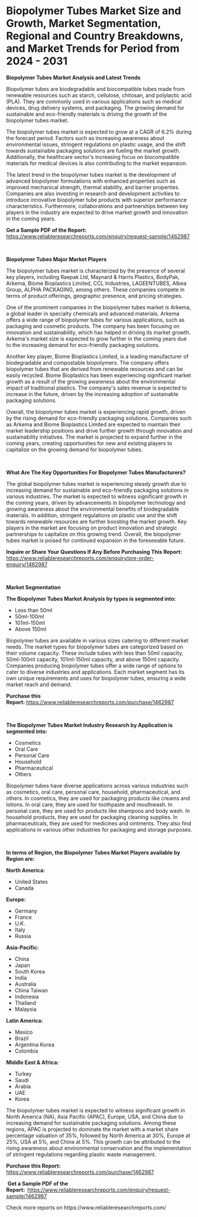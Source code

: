 <p><h1>Biopolymer Tubes Market Size and Growth, Market Segmentation, Regional and Country Breakdowns, and Market Trends for Period from 2024 -  2031</h1></p><p><strong>Biopolymer Tubes Market Analysis and Latest Trends</strong></p>
<p><p>Biopolymer tubes are biodegradable and biocompatible tubes made from renewable resources such as starch, cellulose, chitosan, and polylactic acid (PLA). They are commonly used in various applications such as medical devices, drug delivery systems, and packaging. The growing demand for sustainable and eco-friendly materials is driving the growth of the biopolymer tubes market.</p><p>The biopolymer tubes market is expected to grow at a CAGR of 6.2% during the forecast period. Factors such as increasing awareness about environmental issues, stringent regulations on plastic usage, and the shift towards sustainable packaging solutions are fueling the market growth. Additionally, the healthcare sector's increasing focus on biocompatible materials for medical devices is also contributing to the market expansion.</p><p>The latest trend in the biopolymer tubes market is the development of advanced biopolymer formulations with enhanced properties such as improved mechanical strength, thermal stability, and barrier properties. Companies are also investing in research and development activities to introduce innovative biopolymer tube products with superior performance characteristics. Furthermore, collaborations and partnerships between key players in the industry are expected to drive market growth and innovation in the coming years.</p></p>
<p><strong>Get a Sample PDF of the Report:&nbsp;</strong> <a href="https://www.reliableresearchreports.com/enquiry/request-sample/1462987">https://www.reliableresearchreports.com/enquiry/request-sample/1462987</a></p>
<p>&nbsp;</p>
<p><strong>Biopolymer Tubes Major Market Players</strong></p>
<p><p>The biopolymer tubes market is characterized by the presence of several key players, including Raepak Ltd, Maynard & Harris Plastics, BodyPak, Arkema, Biome Bioplastics Limited, CCL Industries, LAGEENTUBES, Albea Group, ALPHA PACKAGING, among others. These companies compete in terms of product offerings, geographic presence, and pricing strategies.</p><p>One of the prominent companies in the biopolymer tubes market is Arkema, a global leader in specialty chemicals and advanced materials. Arkema offers a wide range of biopolymer tubes for various applications, such as packaging and cosmetic products. The company has been focusing on innovation and sustainability, which has helped in driving its market growth. Arkema's market size is expected to grow further in the coming years due to the increasing demand for eco-friendly packaging solutions.</p><p>Another key player, Biome Bioplastics Limited, is a leading manufacturer of biodegradable and compostable biopolymers. The company offers biopolymer tubes that are derived from renewable resources and can be easily recycled. Biome Bioplastics has been experiencing significant market growth as a result of the growing awareness about the environmental impact of traditional plastics. The company's sales revenue is expected to increase in the future, driven by the increasing adoption of sustainable packaging solutions.</p><p>Overall, the biopolymer tubes market is experiencing rapid growth, driven by the rising demand for eco-friendly packaging solutions. Companies such as Arkema and Biome Bioplastics Limited are expected to maintain their market leadership positions and drive further growth through innovation and sustainability initiatives. The market is projected to expand further in the coming years, creating opportunities for new and existing players to capitalize on the growing demand for biopolymer tubes.</p></p>
<p>&nbsp;</p>
<p><strong>What Are The Key Opportunities For Biopolymer Tubes Manufacturers?</strong></p>
<p><p>The global biopolymer tubes market is experiencing steady growth due to increasing demand for sustainable and eco-friendly packaging solutions in various industries. The market is expected to witness significant growth in the coming years, driven by advancements in biopolymer technology and growing awareness about the environmental benefits of biodegradable materials. In addition, stringent regulations on plastic use and the shift towards renewable resources are further boosting the market growth. Key players in the market are focusing on product innovation and strategic partnerships to capitalize on this growing trend. Overall, the biopolymer tubes market is poised for continued expansion in the foreseeable future.</p></p>
<p><strong>Inquire or Share Your Questions If Any Before Purchasing This Report:</strong> <a href="https://www.reliableresearchreports.com/enquiry/pre-order-enquiry/1462987">https://www.reliableresearchreports.com/enquiry/pre-order-enquiry/1462987</a></p>
<p>&nbsp;</p>
<p><strong>Market Segmentation</strong></p>
<p><strong>The Biopolymer Tubes Market Analysis by types is segmented into:</strong></p>
<p><ul><li>Less than 50ml</li><li>50ml-100ml</li><li>101ml-150ml</li><li>Above 150ml</li></ul></p>
<p><p>Biopolymer tubes are available in various sizes catering to different market needs. The market types for biopolymer tubes are categorized based on their volume capacity. These include tubes with less than 50ml capacity, 50ml-100ml capacity, 101ml-150ml capacity, and above 150ml capacity. Companies producing biopolymer tubes offer a wide range of options to cater to diverse industries and applications. Each market segment has its own unique requirements and uses for biopolymer tubes, ensuring a wide market reach and demand.</p></p>
<p><strong>Purchase this Report:&nbsp;</strong><a href="https://www.reliableresearchreports.com/purchase/1462987">https://www.reliableresearchreports.com/purchase/1462987</a></p>
<p>&nbsp;</p>
<p><strong>The Biopolymer Tubes Market Industry Research by Application is segmented into:</strong></p>
<p><ul><li>Cosmetics</li><li>Oral Care</li><li>Personal Care</li><li>Household</li><li>Pharmaceutical</li><li>Others</li></ul></p>
<p><p>Biopolymer tubes have diverse applications across various industries such as cosmetics, oral care, personal care, household, pharmaceutical, and others. In cosmetics, they are used for packaging products like creams and lotions. In oral care, they are used for toothpaste and mouthwash. In personal care, they are used for products like shampoos and body wash. In household products, they are used for packaging cleaning supplies. In pharmaceuticals, they are used for medicines and ointments. They also find applications in various other industries for packaging and storage purposes.</p></p>
<p>&nbsp;</p>
<p><strong>In terms of Region, the Biopolymer Tubes Market Players available by Region are:</strong></p>
<p>
    <p> <strong> North America: </strong>
        <ul>
            <li>United States</li>
            <li>Canada</li>
        </ul>
        </p> 
    <p> <strong> Europe: </strong>
        <ul>
            <li>Germany</li>
            <li>France</li>
            <li>U.K.</li>
            <li>Italy</li>
            <li>Russia</li>
        </ul>
        </p> 
    <p> <strong> Asia-Pacific: </strong>
        <ul>
            <li>China</li>
            <li>Japan</li>
            <li>South Korea</li>
            <li>India</li>
            <li>Australia</li>
            <li>China Taiwan</li>
            <li>Indonesia</li>
            <li>Thailand</li>
            <li>Malaysia</li>
        </ul>
        </p> 
    <p> <strong> Latin America: </strong>
        <ul>
            <li>Mexico</li>
            <li>Brazil</li>
            <li>Argentina Korea</li>
            <li>Colombia</li>
        </ul>
        </p> 
    <p> <strong> Middle East & Africa: </strong>
        <ul>
            <li>Turkey</li>
            <li>Saudi</li>
            <li>Arabia</li>
            <li>UAE</li>
            <li>Korea</li>
        </ul>
    </p>
    </p>
<p><p>The biopolymer tubes market is expected to witness significant growth in North America (NA), Asia Pacific (APAC), Europe, USA, and China due to increasing demand for sustainable packaging solutions. Among these regions, APAC is projected to dominate the market with a market share percentage valuation of 35%, followed by North America at 30%, Europe at 25%, USA at 5%, and China at 5%. This growth can be attributed to the rising awareness about environmental conservation and the implementation of stringent regulations regarding plastic waste management.</p></p>
<p><strong>Purchase this Report: </strong><a href="https://www.reliableresearchreports.com/purchase/1462987">https://www.reliableresearchreports.com/purchase/1462987</a></p>
<p>&nbsp;<strong>Get a Sample PDF of the Report:&nbsp;&nbsp;</strong><a href="https://www.reliableresearchreports.com/enquiry/request-sample/1462987">https://www.reliableresearchreports.com/enquiry/request-sample/1462987</a></p>
<p><strong></strong></p>
<p>Check more reports on https://www.reliableresearchreports.com/</p>